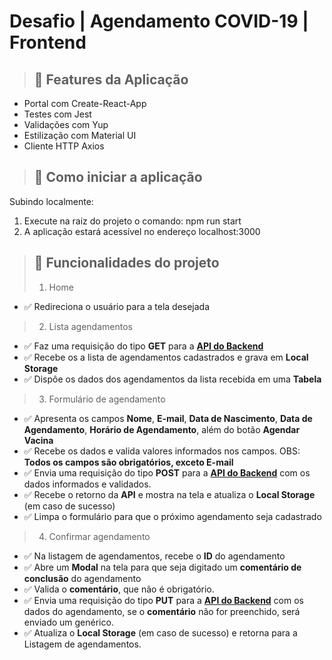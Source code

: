 # Desafio | Agendamento COVID-19 | Frontend

> ## :memo: Features da Aplicação

* Portal com Create-React-App
* Testes com Jest
* Validações com Yup
* Estilização com Material UI
* Cliente HTTP Axios

> ## :wrench: Como iniciar a aplicação

Subindo localmente: 
1. Execute na raiz do projeto o comando: npm run start
2. A aplicação estará acessível no endereço localhost:3000


> ## :hammer: Funcionalidades do projeto
> 1. Home
* ✅ Redireciona o usuário para a tela desejada

> 2. Lista agendamentos
* ✅ Faz uma requisição do tipo **GET** para a **[API do Backend](https://github.com/GustavoPavanin/pitang-trainee-desafio-backend)**
* ✅ Recebe os a lista de agendamentos cadastrados e grava em **Local Storage**
* ✅ Dispôe os dados dos agendamentos da lista recebida em uma **Tabela**

> 3. Formulário de agendamento
* ✅ Apresenta os campos **Nome**, **E-mail**, **Data de Nascimento**, **Data de Agendamento**, **Horário de Agendamento**, além do botão **Agendar Vacina**
* ✅ Recebe os dados e valida valores informados nos campos. OBS: **Todos os campos são obrigatórios, exceto E-mail**
* ✅ Envia uma requisição do tipo **POST** para a **[API do Backend](https://github.com/GustavoPavanin/pitang-trainee-desafio-backend)** com os dados informados e validados.
* ✅ Recebe o retorno da **API** e mostra na tela e atualiza o **Local Storage** (em caso de sucesso)
* ✅ Limpa o formulário para que o próximo agendamento seja cadastrado

> 4. Confirmar agendamento
* ✅ Na listagem de agendamentos, recebe o **ID** do agendamento
* ✅ Abre um **Modal** na tela para que seja digitado um **comentário de conclusão** do agendamento
* ✅ Valida o **comentário**, que não é obrigatório.
* ✅ Envia uma requisição do tipo **PUT** para a **[API do Backend](https://github.com/GustavoPavanin/pitang-trainee-desafio-backend)** com os dados do agendamento, se o **comentário** não for preenchido, será enviado um genérico.
* ✅ Atualiza o **Local Storage** (em caso de sucesso) e retorna para a Listagem de agendamentos.



